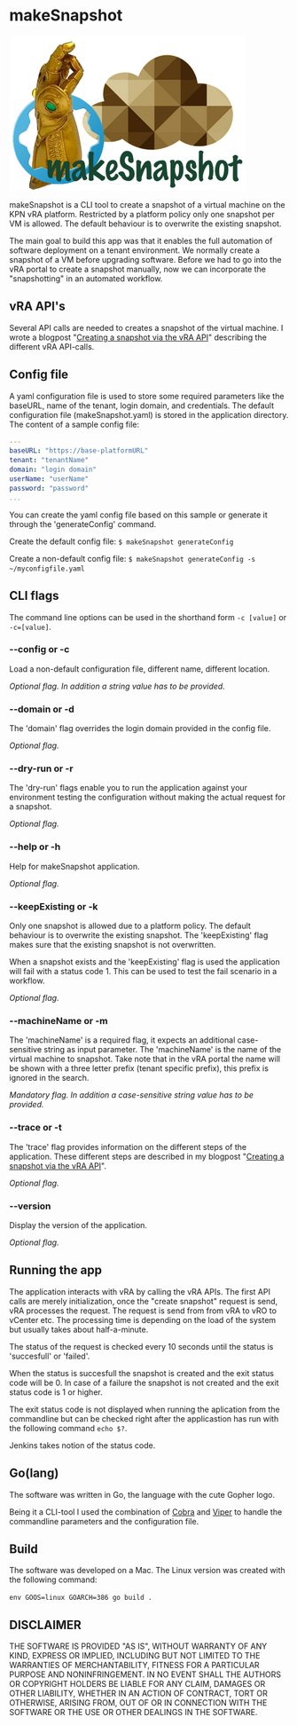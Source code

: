 # makeSnapshot

![makeSnapshot](img/makeSnapshot.png)

makeSnapshot is a CLI tool to create a snapshot of a virtual machine on the KPN vRA platform.
Restricted by a platform policy only one snapshot per VM is allowed. The default behaviour is to overwrite the existing snapshot.

The main goal to build this app was that it enables the full automation of software deployment on a tenant environment. We normally create a snapshot of a VM before upgrading software.
Before we had to go into the vRA portal to create a snapshot manually, now we can incorporate the "snapshotting" in an automated workflow.

## vRA API's

Several API calls are needed to creates a snapshot of the virtual machine. I wrote a blogpost "[Creating a snapshot via the vRA API](https://tisgoud.nl/creating-a-snapshot-via-the-vra-api/)" describing the different vRA API-calls.

## Config file

A yaml configuration file is used to store some required parameters like the baseURL, name of the tenant, login domain, and credentials. The default configuration file (makeSnapshot.yaml) is stored in the application directory.
The content of a sample config file:

```yaml
---
baseURL: "https://base-platformURL"
tenant: "tenantName"
domain: "login domain"
userName: "userName"
password: "password"
...
```

You can create the yaml config file based on this sample or generate it through the 'generateConfig' command.

Create the default config file: `$ makeSnapshot generateConfig`

Create a non-default config file: `$ makeSnapshot generateConfig -s ~/myconfigfile.yaml`

## CLI flags

The command line options can be used in the shorthand form `-c [value]` or `-c=[value]`.

### --config or -c

Load a non-default configuration file, different name, different location.

_Optional flag. In addition a string value has to be provided._

### --domain or -d

The 'domain' flag overrides the login domain provided in the config file.

_Optional flag._

### --dry-run or -r

The 'dry-run' flags enable you to run the application against your environment testing the configuration without making the actual request for a snapshot.

_Optional flag._

### --help or -h

Help for makeSnapshot application.

_Optional flag._

### --keepExisting or -k

Only one snapshot is allowed due to a platform policy. The default behaviour is to overwrite the existing snapshot. The 'keepExisting' flag makes sure that the existing snapshot is not overwritten.

When a snapshot exists and the 'keepExisting' flag is used the application will fail with a status code 1. This can be used to test the fail scenario in a workflow.

_Optional flag._

### --machineName or -m

The 'machineName' is a required flag, it expects an additional case-sensitive string as input parameter. The 'machineName' is the name of the virtual machine to snapshot.
Take note that in the vRA portal the name will be shown with a three letter prefix (tenant specific prefix), this prefix is ignored in the search.

_Mandatory flag. In addition a case-sensitive string value has to be provided._

### --trace or -t

The 'trace' flag provides information on the different steps of the application. These different steps are described in my blogpost "[Creating a snapshot via the vRA API](https://tisgoud.nl/creating-a-snapshot-via-the-vra-api/)".

_Optional flag._

### --version

Display the version of the application.

_Optional flag._

## Running the app

The application interacts with vRA by calling the vRA APIs. The first API calls are merely initialization, once the "create snapshot" request is send, vRA processes the request. The request is send from from vRA to vRO to vCenter etc. The processing time is depending on the load of the system but usually takes about half-a-minute.

The status of the request is checked every 10 seconds until the status is 'succesfull' or 'failed'.

When the status is succesfull the snapshot is created and the exit status code will be 0.
In case of a failure the snapshot is not created and the exit status code is 1 or higher.

The exit status code is not displayed when running the aplication from the commandline but can be checked right after the applicastion has run with the following command `echo $?`.

Jenkins takes notion of the status code.

## Go(lang)

The software was written in Go, the language with the cute Gopher logo.

Being it a CLI-tool I used the combination of [Cobra](https://github.com/spf13/cobra) and [Viper](https://github.com/spf13/viper) to handle the commandline parameters and the configuration file.

## Build

The software was developed on a Mac. The Linux version was created with the following command:

`env GOOS=linux GOARCH=386 go build .`

## DISCLAIMER

THE SOFTWARE IS PROVIDED "AS IS", WITHOUT WARRANTY OF ANY KIND, EXPRESS OR
IMPLIED, INCLUDING BUT NOT LIMITED TO THE WARRANTIES OF MERCHANTABILITY,
FITNESS FOR A PARTICULAR PURPOSE AND NONINFRINGEMENT. IN NO EVENT SHALL THE
AUTHORS OR COPYRIGHT HOLDERS BE LIABLE FOR ANY CLAIM, DAMAGES OR OTHER
LIABILITY, WHETHER IN AN ACTION OF CONTRACT, TORT OR OTHERWISE, ARISING FROM,
OUT OF OR IN CONNECTION WITH THE SOFTWARE OR THE USE OR OTHER DEALINGS IN
THE SOFTWARE.